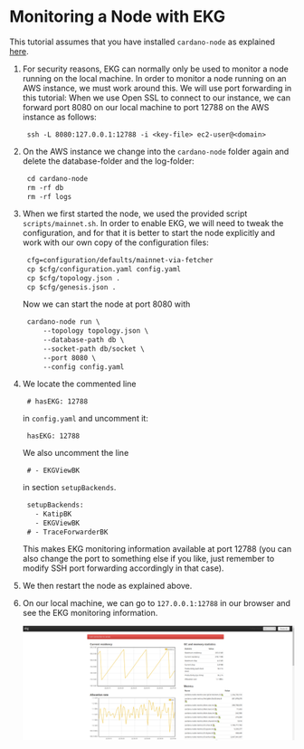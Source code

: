 # Monitoring a Node with EKG

This tutorial assumes that you have installed `cardano-node` as explained [here](../getting-started/install.md).

1. For security reasons, EKG can normally only be used to monitor a node
   running on the local machine.
   In order to monitor a node running on an AWS instance, we must work around this.
   We will use port forwarding in this tutorial: When we use Open SSL to connect to our instance,
   we can forward port 8080 on our local machine to port 12788 on the AWS instance as follows:

        ssh -L 8080:127.0.0.1:12788 -i <key-file> ec2-user@<domain>

2. On the AWS instance we change into the `cardano-node` folder again and delete the database-folder and the log-folder:


        cd cardano-node
        rm -rf db
        rm -rf logs

3. When we first started the node, we used the provided script `scripts/mainnet.sh`.
   In order to enable EKG, we will need to tweak the configuration, 
   and for that it is better
   to start the node explicitly and work with our own copy of the configuration files:
    
        cfg=configuration/defaults/mainnet-via-fetcher
        cp $cfg/configuration.yaml config.yaml
        cp $cfg/topology.json .
        cp $cfg/genesis.json .

   Now we can start the node at port 8080 with

        cardano-node run \
            --topology topology.json \
            --database-path db \
            --socket-path db/socket \
            --port 8080 \
            --config config.yaml

4. We locate the commented line
    
        # hasEKG: 12788

   in `config.yaml` and uncomment it:

        hasEKG: 12788

   We also uncomment the line

        # - EKGViewBK

   in section `setupBackends`.

        setupBackends:
          - KatipBK
          - EKGViewBK
        # - TraceForwarderBK

   This makes EKG monitoring information available at port 12788
   (you can also change the port to something else if you like, just remember to modify SSH port forwarding accordingly
   in that case).

5. We then restart the node as explained above.

6. On our local machine, we can go to `127.0.0.1:12788` in our browser
   and see the EKG monitoring information.

   ![EKG in the browser.](images/ekg.png)
